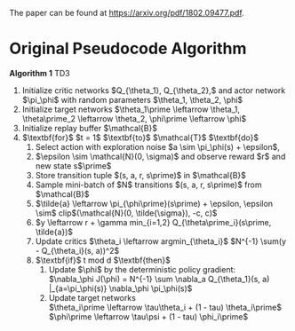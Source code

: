 The paper can be found at https://arxiv.org/pdf/1802.09477.pdf.

Original Pseudocode Algorithm
=============================


$\textbf{Algorithm 1}$ TD3
<ol>
  <li>Initialize critic networks $Q_{\theta_1}, Q_{\theta_2},$ and actor network
      $\pi_\phi$ with random parameters $\theta_1, \theta_2, \phi$
  <li>Initialize target networks $\theta_1\prime \leftarrow \theta_1, \theta\prime_2 \leftarrow \theta_2, \phi\prime \leftarrow \phi$
  <li>Initialize replay buffer $\mathcal{B}$
  <li>$\textbf{for}$ $t = 1$ $\textbf{to}$ $\mathcal{T}$ $\textbf{do}$
  <ol>
     <li>Select action with exploration noise $a \sim \pi_\phi(s) + \epsilon$, 
     <li>$\epsilon \sim \mathcal{N}(0, \sigma)$ and observe reward $r$ and new state s$\prime$
     <li>Store transition tuple $(s, a, r, s\prime)$ in $\mathcal{B}$
     <li>Sample mini-batch of $N$ transitions $(s, a, r, s\prime)$ from $\mathcal{B}$
     <li>$\tilde{a} \leftarrow \pi_{\phi\prime}(s\prime) + \epsilon,  \epsilon \sim$ clip$(\mathcal{N}(0, \tilde{\sigma}), -c, c)$ <br />
     <li>$y \leftarrow r + \gamma min_{i=1,2} Q_{\theta\prime_i}(s\prime, \tilde{a})$
     <li>Update critics $\theta_i \leftarrow argmin_{\theta_i}$ $N^{-1} \sum(y - Q_{\theta_i}(s, a))^2$
     <li>$\textbf{if}$ t mod d $\textbf{then}$
     <ol>
	<li>Update $\phi$ by the deterministic policy gradient: <br />
	$\nabla_\phi J(\phi) = N^{-1} \sum \nabla_a Q_{\theta_1}(s, a) |_{a=\pi_\phi(s)} \nabla_\phi \pi_\phi(s)$
	<li>Update target networks  <br />
	$\theta_i\prime \leftarrow \tau\theta_i + (1 - tau) \theta_i\prime$ <br />
	$\phi\prime \leftarrow \tau\psi + (1 - tau) \phi_i\prime$
     <ol>	
  <ol>
<ol>
